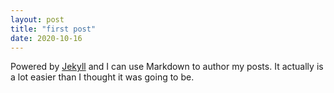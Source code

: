 ```yaml
---
layout: post
title: "first post"
date: 2020-10-16
---
```


Powered by [Jekyll](http://jekyllrb.com) and I can use Markdown to author my posts. 
It actually is a lot easier than I thought it was going to be.
